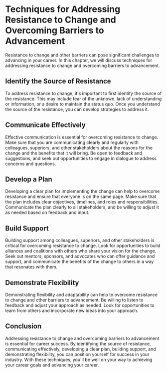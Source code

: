 Techniques for Addressing Resistance to Change and Overcoming Barriers to Advancement
================================================================================================================================================

Resistance to change and other barriers can pose significant challenges to advancing in your career. In this chapter, we will discuss techniques for addressing resistance to change and overcoming barriers to advancement.

Identify the Source of Resistance
---------------------------------

To address resistance to change, it's important to first identify the source of the resistance. This may include fear of the unknown, lack of understanding or information, or a desire to maintain the status quo. Once you understand the source of the resistance, you can develop strategies to address it.

Communicate Effectively
-----------------------

Effective communication is essential for overcoming resistance to change. Make sure that you are communicating clearly and regularly with colleagues, superiors, and other stakeholders about the reasons for the change and the benefits that it will bring. Be open to feedback and suggestions, and seek out opportunities to engage in dialogue to address concerns and questions.

Develop a Plan
--------------

Developing a clear plan for implementing the change can help to overcome resistance and ensure that everyone is on the same page. Make sure that the plan includes clear objectives, timelines, and roles and responsibilities. Communicate the plan clearly to all stakeholders, and be willing to adjust it as needed based on feedback and input.

Build Support
-------------

Building support among colleagues, superiors, and other stakeholders is critical for overcoming resistance to change. Look for opportunities to build alliances and coalitions with others who share your vision for the change. Seek out mentors, sponsors, and advocates who can offer guidance and support, and communicate the benefits of the change to others in a way that resonates with them.

Demonstrate Flexibility
-----------------------

Demonstrating flexibility and adaptability can help to overcome resistance to change and other barriers to advancement. Be willing to listen to feedback and adjust your approach as needed. Look for opportunities to learn from others and incorporate new ideas into your approach.

Conclusion
----------

Addressing resistance to change and overcoming barriers to advancement is essential for career success. By identifying the source of resistance, communicating effectively, developing a clear plan, building support, and demonstrating flexibility, you can position yourself for success in your industry. With these techniques, you'll be well on your way to achieving your career goals and advancing your career.
